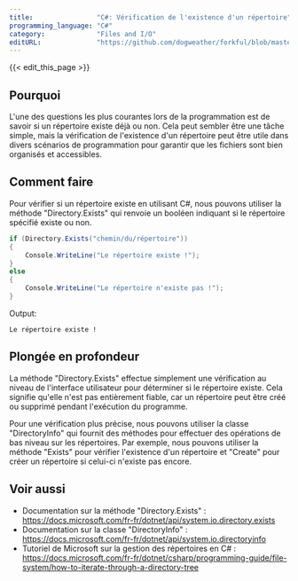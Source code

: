 ```yaml
---
title:                "C#: Vérification de l'existence d'un répertoire"
programming_language: "C#"
category:             "Files and I/O"
editURL:              "https://github.com/dogweather/forkful/blob/master/content/fr/c-sharp/checking-if-a-directory-exists.md"
---
```


{{< edit_this_page >}}

## Pourquoi

L'une des questions les plus courantes lors de la programmation est de savoir si un répertoire existe déjà ou non. Cela peut sembler être une tâche simple, mais la vérification de l'existence d'un répertoire peut être utile dans divers scénarios de programmation pour garantir que les fichiers sont bien organisés et accessibles.

## Comment faire

Pour vérifier si un répertoire existe en utilisant C#, nous pouvons utiliser la méthode "Directory.Exists" qui renvoie un booléen indiquant si le répertoire spécifié existe ou non.

```C#
if (Directory.Exists("chemin/du/répertoire"))
{
    Console.WriteLine("Le répertoire existe !");
}
else
{
    Console.WriteLine("Le répertoire n'existe pas !");
}
```

Output:

```console
Le répertoire existe !
```

## Plongée en profondeur

La méthode "Directory.Exists" effectue simplement une vérification au niveau de l'interface utilisateur pour déterminer si le répertoire existe. Cela signifie qu'elle n'est pas entièrement fiable, car un répertoire peut être créé ou supprimé pendant l'exécution du programme.

Pour une vérification plus précise, nous pouvons utiliser la classe "DirectoryInfo" qui fournit des méthodes pour effectuer des opérations de bas niveau sur les répertoires. Par exemple, nous pouvons utiliser la méthode "Exists" pour vérifier l'existence d'un répertoire et "Create" pour créer un répertoire si celui-ci n'existe pas encore.

## Voir aussi

- Documentation sur la méthode "Directory.Exists" : https://docs.microsoft.com/fr-fr/dotnet/api/system.io.directory.exists
- Documentation sur la classe "DirectoryInfo" : https://docs.microsoft.com/fr-fr/dotnet/api/system.io.directoryinfo
- Tutoriel de Microsoft sur la gestion des répertoires en C# : https://docs.microsoft.com/fr-fr/dotnet/csharp/programming-guide/file-system/how-to-iterate-through-a-directory-tree